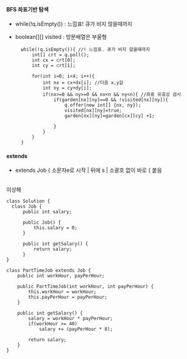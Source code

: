 
#### BFS 좌표기반 탐색
- while(!q.isEmpty()) : 느낌표! 큐가 비지 않을때까지
- boolean[][] visited : 방문배열은 부울형

        while(!q.isEmpty()){ //! 느낌표. 큐가 비지 않을때까지
            int[] crt = q.poll();
            int cx = crt[0];
            int cy = crt[1];
                                   
            for(int i=0; i<4; i++){
                int nx = cx+dx[i]; //다음 x,y값
                int ny = cy+dy[i];
                if(nx>=0 && ny>=0 && nx<n && ny<n){ //좌표 유효성 검사
                    if(garden[nx][ny]==0 && !visited[nx][ny]){
                        q.offer(new int[] {nx, ny});
                        visited[nx][ny]=true;
                        garden[nx][ny]=garden[cx][cy] +1;

                    }
                }
            }
        }

#### extends
- extends Job { 소문자e로 시작 | 뒤에 s | 소괄호 없이 바로 { 붙음
<br>
이상해

    class Solution {
      class Job {
          public int salary;
  
          public Job() {
              this.salary = 0;
          }
  
          public int getSalary() {
              return salary;
          }
    }

    class PartTimeJob extends Job { 
        public int workHour, payPerHour;

        public PartTimeJob(int workHour, int payPerHour) {
            this.workHour = workHour;
            this.payPerHour = payPerHour;
        }

        public int getSalary() {
            salary = workHour * payPerHour;
            if(workHour >= 40)
                salary += (payPerHour * 8);

            return salary;
        }
    }

